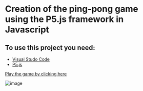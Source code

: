 # Creation of the ping-pong game using the P5.js framework in Javascript

## To use this project you need:

* [Visual Studo Code](https://code.visualstudio.com/)
* [P5.js](https://p5js.org/)

[Play the game by clicking here](https://antonioreinadev.github.io/Game-Ping-Pong/)

![image](image.png)
